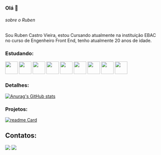 ### Olá 👋

###### sobre o Ruben
Sou Ruben Castro Vieira, estou Cursando atualmente na instituição EBAC no curso de Engenheiro Front End, tenho atualmente 20 anos de idade.

### Estudando:

<img src="https://cdn.jsdelivr.net/gh/devicons/devicon@latest/icons/html5/html5-original-wordmark.svg" width="40" height="40" /> <img src="https://cdn.jsdelivr.net/gh/devicons/devicon@latest/icons/css3/css3-original-wordmark.svg" width="40" height="40" /> <img src="https://cdn.jsdelivr.net/gh/devicons/devicon@latest/icons/javascript/javascript-original.svg" width="40" height="40" /> <img src="https://cdn.jsdelivr.net/gh/devicons/devicon@latest/icons/vuejs/vuejs-original-wordmark.svg" width="40" height="40" /> <img src="https://cdn.jsdelivr.net/gh/devicons/devicon@latest/icons/jquery/jquery-original-wordmark.svg" width="40" height="40" /> <img src="https://cdn.jsdelivr.net/gh/devicons/devicon@latest/icons/sass/sass-original.svg" width="40" height="40"  /> <img src="https://cdn.jsdelivr.net/gh/devicons/devicon@latest/icons/react/react-original-wordmark.svg" width="40" height="40" /> <img src="https://cdn.jsdelivr.net/gh/devicons/devicon@latest/icons/git/git-original-wordmark.svg" width="40" height="40" /> <img src="https://cdn.jsdelivr.net/gh/devicons/devicon@latest/icons/github/github-original-wordmark.svg" width="40" height="40" />

### Detalhes:

[![Anurag's GitHub stats](https://github-readme-stats.vercel.app/api?username=RbNkZTr0&show_icons=true&theme=blue_navy)](https://github.com/RbNkZTr0/github-readme-stats)

### Projetos:

[![readme Card](https://github-readme-stats.vercel.app/api/pin/?username=RbNkZTr0&repo=RbNkZTr0&theme=dark)](https://github.com/RbNkZTr0/github-readme-stats)

## Contatos:

<div>
<a href="https://instagram.com/ruben.kxtro?igsh=dWQ2dzd1MXEwZTli )" target="_blank"><img loading="lazy" src="https://img.shields.io/badge/-Instagram-%23E4405F?style=for-the-badge&logo=instagram&logoColor=white" target="_blank"></a>
<a href = "mailto:rubencv198@gmail.com"><img loading="lazy" src="https://img.shields.io/badge/Gmail-D14836?style=for-the-badge&logo=gmail&logoColor=white" target="_blank"></a>
</div>
